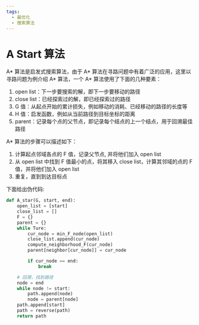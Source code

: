 ```yaml
---
tags:
  - 最优化
  - 搜索算法
---
```


# A Start 算法

A\* 算法是启发式搜索算法，由于 A\* 算法在寻路问题中有着广泛的应用，这里以寻路问题为例介绍 A\* 算法，一个 A\* 算法使用了下面的几种要素：
1. open list：下一步要搜索的解，即下一步要移动的路径
2. close list：已经探索过的解，即已经探索过的路径
3. G 值：从起点开始的累计损失，例如移动的消耗、已经移动的路径的长度等
4. H 值：启发函数，例如从当前路径到目标坐标的距离
5. parent：记录每个点的父节点，即记录每个结点的上一个结点，用于回溯最佳路径

A\* 算法的步骤可以描述如下：
1. 计算起点邻域各点的 F 值，记录父节点, 并将他们加入 open list
2. 从 open list 中找到 F 值最小的点，将其移入 close list，计算其邻域的点的 F 值，并将他们加入 open list
3. 重复，直到到达目标点

下面给出伪代码:
```python
def A_star(G, start, end):
	open_list = [start]
	close_list = []
	F = {}
	parent = {}
	while Ture:
		cur_node = min_F_node(open_list)
		close_list.append(cur_node)
		compute_neighborhood_F(cur_node)
		parent[neighbor[cur_node]] = cur_node 

		if cur_node == end:
			break

	# 回溯，找到路径
	node = end
	while node != start:
		path.append(node)
		node = parent[node]
	path.append[start]
	path = reverse(path)
	return path
```